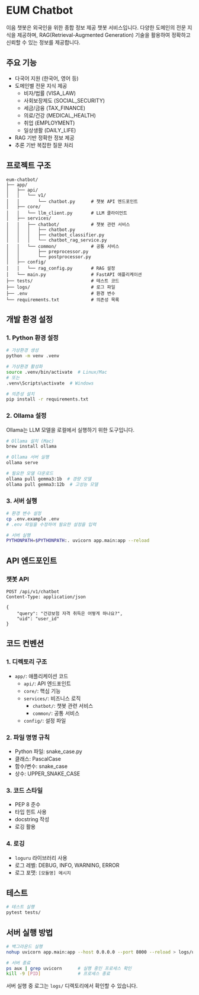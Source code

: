 # EUM Chatbot

이음 챗봇은 외국인을 위한 종합 정보 제공 챗봇 서비스입니다. 다양한 도메인의 전문 지식을 제공하며, RAG(Retrieval-Augmented Generation) 기술을 활용하여 정확하고 신뢰할 수 있는 정보를 제공합니다.

## 주요 기능

- 다국어 지원 (한국어, 영어 등)
- 도메인별 전문 지식 제공
  - 비자/법률 (VISA_LAW)
  - 사회보장제도 (SOCIAL_SECURITY)
  - 세금/금융 (TAX_FINANCE)
  - 의료/건강 (MEDICAL_HEALTH)
  - 취업 (EMPLOYMENT)
  - 일상생활 (DAILY_LIFE)
- RAG 기반 정확한 정보 제공
- 추론 기반 복잡한 질문 처리

## 프로젝트 구조

```
eum-chatbot/
├── app/
│   ├── api/
│   │   └── v1/
│   │       └── chatbot.py      # 챗봇 API 엔드포인트
│   ├── core/
│   │   └── llm_client.py       # LLM 클라이언트
│   ├── services/
│   │   ├── chatbot/            # 챗봇 관련 서비스
│   │   │   ├── chatbot.py
│   │   │   ├── chatbot_classifier.py
│   │   │   └── chatbot_rag_service.py
│   │   └── common/             # 공통 서비스
│   │       ├── preprocessor.py
│   │       └── postprocessor.py
│   ├── config/
│   │   └── rag_config.py       # RAG 설정
│   └── main.py                 # FastAPI 애플리케이션
├── tests/                      # 테스트 코드
├── logs/                       # 로그 파일
├── .env                        # 환경 변수
└── requirements.txt            # 의존성 목록
```

## 개발 환경 설정

### 1. Python 환경 설정

```bash
# 가상환경 생성
python -m venv .venv

# 가상환경 활성화
source .venv/bin/activate  # Linux/Mac
# 또는
.venv\Scripts\activate  # Windows

# 의존성 설치
pip install -r requirements.txt
```

### 2. Ollama 설정

Ollama는 LLM 모델을 로컬에서 실행하기 위한 도구입니다.

```bash
# Ollama 설치 (Mac)
brew install ollama

# Ollama 서버 실행
ollama serve

# 필요한 모델 다운로드
ollama pull gemma3:1b  # 경량 모델
ollama pull gemma3:12b  # 고성능 모델
```

### 3. 서버 실행

```bash
# 환경 변수 설정
cp .env.example .env
# .env 파일을 수정하여 필요한 설정을 입력

# 서버 실행
PYTHONPATH=$PYTHONPATH:. uvicorn app.main:app --reload
```

## API 엔드포인트

### 챗봇 API

```
POST /api/v1/chatbot
Content-Type: application/json

{
    "query": "건강보험 자격 취득은 어떻게 하나요?",
    "uid": "user_id"
}
```

## 코드 컨벤션

### 1. 디렉토리 구조
- `app/`: 애플리케이션 코드
  - `api/`: API 엔드포인트
  - `core/`: 핵심 기능
  - `services/`: 비즈니스 로직
    - `chatbot/`: 챗봇 관련 서비스
    - `common/`: 공통 서비스
  - `config/`: 설정 파일

### 2. 파일 명명 규칙
- Python 파일: snake_case.py
- 클래스: PascalCase
- 함수/변수: snake_case
- 상수: UPPER_SNAKE_CASE

### 3. 코드 스타일
- PEP 8 준수
- 타입 힌트 사용
- docstring 작성
- 로깅 활용

### 4. 로깅
- `loguru` 라이브러리 사용
- 로그 레벨: DEBUG, INFO, WARNING, ERROR
- 로그 포맷: `[모듈명] 메시지`

## 테스트

```bash
# 테스트 실행
pytest tests/
```

## 서버 실행 방법

```bash
# 백그라운드 실행
nohup uvicorn app.main:app --host 0.0.0.0 --port 8000 --reload > logs/uvicorn.log 2>&1 &

# 서버 종료
ps aux | grep uvicorn      # 실행 중인 프로세스 확인
kill -9 [PID]              # 프로세스 종료
```

서버 실행 중 로그는 `logs/` 디렉토리에서 확인할 수 있습니다.
